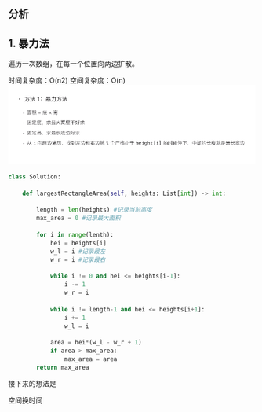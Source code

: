 ## 分析

## 1. 暴力法

遍历一次数组，在每一个位置向两边扩散。

时间复杂度：O(n2)
空间复杂度：O(n)
![图 3](images/36f0da77dd9413d6541da3e17b0f3da9e119a3dfb85203ee000342a91eed695f.png)  

```python
class Solution:

    def largestRectangleArea(self, heights: List[int]) -> int:

        length = len(heights) #记录当前高度
        max_area = 0 #记录最大面积

        for i in range(lenth):
            hei = heights[i]
            w_l = i #记录最左 
            w_r = i #记录最右

            while i != 0 and hei <= heights[i-1]:
                i -= 1
                w_r = i
            
            while i != length-1 and hei <= heights[i+1]:
                i += 1
                w_l = i
            
            area = hei*(w_l - w_r + 1)
            if area > max_area:
                max_area = area
        return max_area
```
接下来的想法是

空间换时间